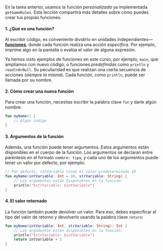 En la tarea anterior, usamos la función _personalizada_ ya implementada `getGameRules`. Esta lección compartirá más detalles sobre cómo puedes crear tus propias funciones.

#### 1. ¿Qué es una función?

Al escribir código, es conveniente dividirlo en unidades independientes—
[**funciones**](https://kotlinlang.org/docs/functions.html), donde cada función realiza una acción _específica_.
Por ejemplo, imprime algo en la pantalla o evalúa el valor de alguna expresión.

Ya hemos visto ejemplos de funciones en este curso, por ejemplo, `main`,
que ampliamos con nuevo código, o funciones _predefinidas_ como `println` y `readlnOrNull`.
Su peculiaridad es que realizan una cierta secuencia de acciones (_siempre la misma_).
Cada función, como `println`, puede ser llamada por su nombre.

#### 2. Cómo crear una nueva función

Para crear una función, necesitas escribir la palabra clave `fun` y darle algún nombre:
```kotlin
fun myName() {
    // Algún código
}
```

#### 3. Argumentos de la función

Además, una función puede tener argumentos.
Estos argumentos están disponibles en el cuerpo de la función.
Los argumentos se declaran entre paréntesis en el formato `nombre: tipo`,
y cada uno de los argumentos puede tener un valor por defecto, por ejemplo:
```kotlin
// Por defecto, intVariable tiene el valor predeterminado 10
fun myName(intVariable: Int = 10, strVariable: String) {
    // Los argumentos están disponibles en la función:
    println("$strVariable: $intVariable")
}
```

#### 4. El valor retornado

La función también puede devolver un valor.
Para eso, debes especificar el tipo del valor de retorno
y devolverlo usando la palabra clave `return`:

```kotlin
fun myName(intVariable: Int, strVariable: String): Int {
    // Los argumentos están disponibles en la función:
    println("$strVariable: $intVariable")
    return intVariable + 5
}
```